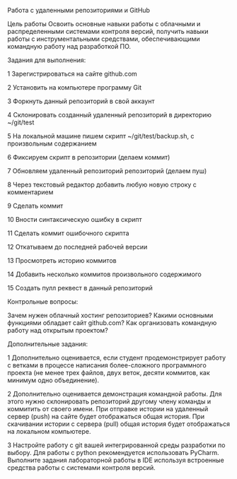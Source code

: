 Работа с удаленными репозиториями и GitHub


Цель работы
Освоить основные навыки работы с облачными и распределенными системами контроля версий, получить навыки работы с инструментальными средствами, обеспечивающими командную работу над разработкой ПО.


Задания для выполнения:


1 Зарегистрироваться на сайте github.com

2 Установить на компьютере программу Git

3 Форкнуть данный репозиторий в свой аккаунт

4 Склонировать созданный удаленный репозиторий в директорию ~/git/test

5 На локальной машине пишем скрипт ~/git/test/backup.sh, с произвольным содержанием

6 Фиксируем скрипт в репозитории (делаем коммит)

7 Обновляем удаленный репозиторий репозиторий (делаем пуш)

8 Через текстовый редактор добавить любую новую строку с комментарием

9 Сделать коммит

10 Вности синтаксическую ошибку в скрипт

11 Сделать коммит ошибочного скрипта

12 Откатываем до последней рабочей версии

13 Просмотреть историю коммитов

14 Добавить несколько коммитов произвольного содержимого

15 Создать пулл реквест в данный репозиторий


Контрольные вопросы:


Зачем нужен облачный хостинг репозиториев?
Какими основными функциями обладает сайт github.com?
Как организовать командную работу над открытым проектом?


Дополнительные задания:


1 Дополнительно оценивается, если студент продемонстрирует работу с ветками в процессе написания более-сложного программного проекта (не менее трех файлов, двух веток, десяти коммитов, как минимум одно объединение).

2 Дополнительно оценивается демонстрация командной работы. Для этого нужно склонировать репозиторий другому члену команды и коммитить от своего имени. При отправке истории на удаленный сервер (push) на сайте будет отображаться общая история. При скачивании истории с сервера (pull) общая история будет отображаться на локальном компьютере.

3 Настройте работу с git вашей интегрированной среды разработки по выбору. Для работы с python рекомендуется использовать PyCharm. Выполните задания лабораторной работы в IDE используя встроенные средства работы с системами контроля версий.

